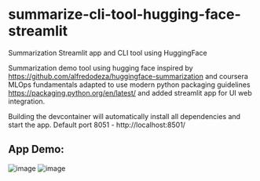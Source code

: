 # summarize-cli-tool-hugging-face-streamlit
Summarization Streamlit app and CLI tool using HuggingFace


Summarization demo tool using hugging face inspired by https://github.com/alfredodeza/huggingface-summarization and coursera MLOps fundamentals adapted to use modern python packaging guidelines 
https://packaging.python.org/en/latest/ and added streamlit app for UI web integration. 

Building the devcontainer will automatically install all dependencies and start the app.
Default port 8051 - http://localhost:8501/

## App Demo:
![image](https://github.com/user-attachments/assets/07d83837-1f2c-4ca5-a474-0c4a14aae4e1)
![image](https://github.com/user-attachments/assets/0e700a7e-1996-4d5c-a329-345ad76bcaae)

